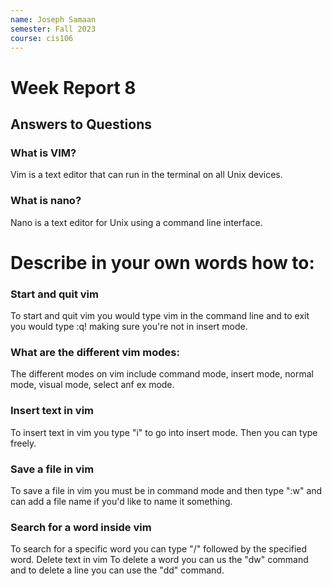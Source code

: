 ```yaml
---
name: Joseph Samaan
semester: Fall 2023
course: cis106
---
```


# Week Report 8

## Answers to Questions
### What is VIM?
Vim is a text editor that can run in the terminal on all Unix devices.
### What is nano?
Nano is a text editor for Unix using a command line interface.
# Describe in your own words how to:
### Start and quit vim
To start and quit vim you would type vim in the command line and to exit you would type :q! making sure you're not in insert mode.
### What are the different vim modes:
The different modes on vim include command mode, insert mode, normal mode, visual mode, select anf ex mode.
### Insert text in vim
To insert text in vim you type "i" to go into insert mode. Then you can type freely.
### Save a file in vim
To save a file in vim you must be in command mode and then type ":w" and can add a file name if you'd like to name it something.
### Search for a word inside vim
To search for a specific word you can type "/" followed by the specified word.
Delete text in vim
To delete a word you can us the "dw" command and to delete a line you can use the "dd" command.